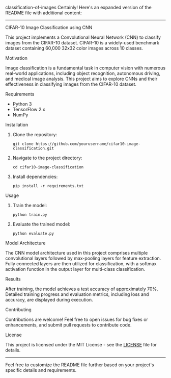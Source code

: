 classification-of-images
Certainly! Here's an expanded version of the README file with additional content:

---

CIFAR-10 Image Classification using CNN

This project implements a Convolutional Neural Network (CNN) to classify images from the CIFAR-10 dataset. CIFAR-10 is a widely-used benchmark dataset containing 60,000 32x32 color images across 10 classes.

Motivation

Image classification is a fundamental task in computer vision with numerous real-world applications, including object recognition, autonomous driving, and medical image analysis. This project aims to explore CNNs and their effectiveness in classifying images from the CIFAR-10 dataset.

Requirements

- Python 3
- TensorFlow 2.x
- NumPy

Installation

1. Clone the repository:

   ```
   git clone https://github.com/yourusername/cifar10-image-classification.git
   ```

2. Navigate to the project directory:

   ```
   cd cifar10-image-classification
   ```

3. Install dependencies:

   ```
   pip install -r requirements.txt
   ```

Usage

1. Train the model:

   ```
   python train.py
   ```

2. Evaluate the trained model:

   ```
   python evaluate.py
   ```

Model Architecture

The CNN model architecture used in this project comprises multiple convolutional layers followed by max-pooling layers for feature extraction. Fully connected layers are then utilized for classification, with a softmax activation function in the output layer for multi-class classification.

Results

After training, the model achieves a test accuracy of approximately 70%. Detailed training progress and evaluation metrics, including loss and accuracy, are displayed during execution.

Contributing

Contributions are welcome! Feel free to open issues for bug fixes or enhancements, and submit pull requests to contribute code.

License

This project is licensed under the MIT License - see the [LICENSE](LICENSE) file for details.

---

Feel free to customize the README file further based on your project's specific details and requirements.
